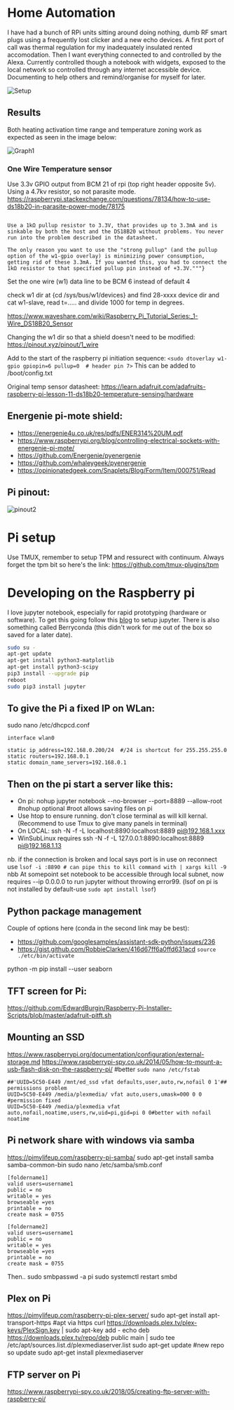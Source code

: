 
# Home Automation

I have had a bunch of RPi units sitting around doing nothing, dumb RF smart plugs using a frequently lost clicker and a new echo devices. A first port of call was thermal regulation for my inadequately insulated rented accomodation. Then I want everything connected to and controlled by the Alexa. Currently controlled though a notebook with widgets, exposed to the local network so controlled through any internet accessible device.
Documenting to help others and remind/organise for myself for later.

![Setup](https://github.com/EdwardBurgin/EdwardBurgin.github.io/blob/master/images/assorted/20190106_131101.jpg )

## Results

Both heating activation time range and temperature zoning work as expected as seen in the image below:

![Graph1](https://github.com/EdwardBurgin/EdwardBurgin.github.io/blob/master/images/assorted/Screen%20Shot%202019-01-06%20at%2013.10.14.png )


### One Wire Temperature sensor

Use 3.3v GPIO output from BCM 21 of rpi (top right header opposite 5v). Using a 4.7kv resistor, so not parasite mode. https://raspberrypi.stackexchange.com/questions/78134/how-to-use-ds18b20-in-parasite-power-mode/78175 
```The DS18B20 needs at max 1.5mA for a conversion. Simultaneous conversions on several DS18B20 aren't allowed in parasite powered mode, so that's the maximum current you have to provide.

Use a 1kΩ pullup resistor to 3.3V, that provides up to 3.3mA and is sinkable by both the host and the DS18B20 without problems. You never run into the problem described in the datasheet.

The only reason you want to use the "strong pullup" (and the pullup option of the w1-gpio overlay) is minimizing power consumption, getting rid of these 3.3mA. If you wanted this, you had to connect the 1kΩ resistor to that specified pullup pin instead of +3.3V."""}
```
Set the one wire (w1) data line to be BCM 6 instead of default 4

check w1 dir at {cd /sys/bus/w1/devices} and find 28-xxxx device dir and cat w1-slave, read t=..... and divide 1000 for temp in degrees.

https://www.waveshare.com/wiki/Raspberry_Pi_Tutorial_Series:_1-Wire_DS18B20_Sensor

Changing the w1 dir so that a shield doesn't need to be modified:
https://pinout.xyz/pinout/1_wire


Add to the start of the raspberry pi initiation sequence:
`<sudo dtoverlay w1-gpio gpiopin=6 pullup=0  # header pin 7>`
This can be added to /boot/config.txt


Original temp sensor datasheet: https://learn.adafruit.com/adafruits-raspberry-pi-lesson-11-ds18b20-temperature-sensing/hardware


## Energenie pi-mote shield: 

- https://energenie4u.co.uk/res/pdfs/ENER314%20UM.pdf
- https://www.raspberrypi.org/blog/controlling-electrical-sockets-with-energenie-pi-mote/
- https://github.com/Energenie/pyenergenie
- https://github.com/whaleygeek/pyenergenie
- https://opinionatedgeek.com/Snaplets/Blog/Form/Item/000751/Read

## Pi pinout:

![pinout2](https://github.com/EdwardBurgin/EdwardBurgin.github.io/blob/master/images/assorted/gpio_layout-raspberry-pi2.jpg)

# Pi setup
Use TMUX, remember to setup TPM and ressurect with continuum. Always forget the tpm bit so here's the link: https://github.com/tmux-plugins/tpm

# Developing on the Raspberry pi

I love jupyter notebook, especially for rapid prototyping (hardware or software). To get this going follow this [blog](https://www.instructables.com/id/Jupyter-Notebook-on-Raspberry-Pi/) to setup jupyter. There is also something called Berryconda (this didn't work for me out of the box so saved for a later date).

```bash
sudo su -
apt-get update
apt-get install python3-matplotlib
apt-get install python3-scipy
pip3 install --upgrade pip
reboot
sudo pip3 install jupyter
```

## To give the Pi a fixed IP on WLan:
sudo nano /etc/dhcpcd.conf
```
interface wlan0

static ip_address=192.168.0.200/24  #/24 is shortcut for 255.255.255.0
static routers=192.168.0.1
static domain_name_servers=192.168.0.1
```

##  Then on the pi start a server like this:

- On pi: nohup jupyter notebook --no-browser --port=8889 --allow-root #nohup optional #root allows saving files on pi
- Use htop to ensure running. don't close terminal as will kill kernal. (Recommend to use Tmux to give many panels in terminal)
- On LOCAL: ssh -N -f -L localhost:8890:localhost:8889 pi@192.168.1.xxx
- WinSubLinux requires ssh -N -f -L 127.0.0.1:8890:localhost:8889 pi@192.168.1.13

nb. if the connection is broken and local says port is in use on reconnect use `lsof -i :8890 # can pipe this to kill command with | xargs kill -9`
nbb At somepoint set notebook to be accessible through local subnet, now requires --ip 0.0.0.0 to run jupyter without throwing error99.
(lsof on pi is not installed by default-use `sudo apt install lsof`)
## Python package management
Couple of options here (conda in the second link may be best): 
- https://github.com/googlesamples/assistant-sdk-python/issues/236
- https://gist.github.com/RobbieClarken/416d67ff6a0ffd631acd
`source ./etc/bin/activate`

python -m pip install --user seaborn

## TFT screen for Pi:
https://github.com/EdwardBurgin/Raspberry-Pi-Installer-Scripts/blob/master/adafruit-pitft.sh

## Mounting an SSD
https://www.raspberrypi.org/documentation/configuration/external-storage.md
https://www.raspberrypi-spy.co.uk/2014/05/how-to-mount-a-usb-flash-disk-on-the-raspberry-pi/ #better
```sudo nano /etc/fstab```
```
##'UUID=5C50-E449 /mnt/ed_ssd vfat defaults,user,auto,rw,nofail 0 1'## permissions problem
UUID=5C50-E449 /media/plexmedia/ vfat auto,users,umask=000 0 0 #permission fixed
UUID=5C50-E449 /media/plexmedia vfat auto,nofail,noatime,users,rw,uid=pi,gid=pi 0 0#better with nofail noatime
```


## Pi network share with windows via samba
https://pimylifeup.com/raspberry-pi-samba/
sudo apt-get install samba samba-common-bin
sudo nano /etc/samba/smb.conf
```
[foldername1]
valid users=username1
public = no
writable = yes
browseable =yes
printable = no
create mask = 0755

[foldername2]
valid users=username1
public = no
writable = yes
browseable =yes
printable = no
create mask = 0755
```
Then..
sudo smbpasswd -a pi
sudo systemctl restart smbd

## Plex on Pi
https://pimylifeup.com/raspberry-pi-plex-server/
sudo apt-get install apt-transport-https #apt via https
curl https://downloads.plex.tv/plex-keys/PlexSign.key | sudo apt-key add -
echo deb https://downloads.plex.tv/repo/deb public main | sudo tee /etc/apt/sources.list.d/plexmediaserver.list
sudo apt-get update #new repo so update
sudo apt-get install plexmediaserver

## FTP server on Pi
https://www.raspberrypi-spy.co.uk/2018/05/creating-ftp-server-with-raspberry-pi/

